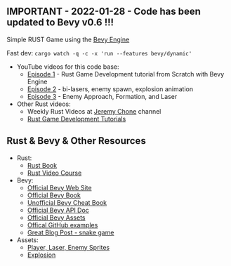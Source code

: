 ## **IMPORTANT** - 2022-01-28 - Code has been updated to **Bevy v0.6** !!!

Simple RUST Game using the [Bevy Engine](https://bevyengine.org/)

Fast dev: `cargo watch -q -c -x 'run --features bevy/dynamic'`



- YouTube videos for this code base:
    - [Episode 1](https://youtu.be/Yb3vInxzKGE) - Rust Game Development tutorial from Scratch with Bevy Engine
    - [Episode 2](https://youtu.be/Dl4PJG0eRhg) - bi-lasers, enemy spawn, explosion animation
    - [Episode 3](https://youtu.be/4nEUX2hf2ZI) - Enemy Approach, Formation, and Laser
- Other Rust videos:
    - Weekly Rust Videos at [Jeremy Chone](https://www.youtube.com/jeremychone) channel
    - [Rust Game Development Tutorials](https://youtube.com/playlist?list=PL7r-PXl6ZPcCB_9zZFU0krBoGK3y5f5Vt)


## Rust & Bevy & Other Resources

- Rust: 
    - [Rust Book](https://doc.rust-lang.org/book/)
    - [Rust Video Course](https://www.youtube.com/playlist?list=PL7r-PXl6ZPcB4jn1_VR3D8tSK9DxOaiQE)
- Bevy: 
    - [Official Bevy Web Site](https://bevyengine.org/)
    - [Official Bevy Book](https://bevyengine.org/learn/book/introduction/)
    - [Unofficial Bevy Cheat Book](https://bevy-cheatbook.github.io/)
    - [Official Bevy API Doc](https://docs.rs/bevy/0.5.0/bevy/)
    - [Official Bevy Assets](https://bevyengine.org/assets/)
    - [Offical GitHub examples](https://github.com/bevyengine/bevy/tree/latest/examples)
    - [Great Blog Post - snake game](https://mbuffett.com/posts/bevy-snake-tutorial/)
- Assets: 
    - [Player, Laser, Enemy Sprites](https://opengameart.org/content/space-shooter-redux)
    - [Explosion](https://opengameart.org/content/explosion)    